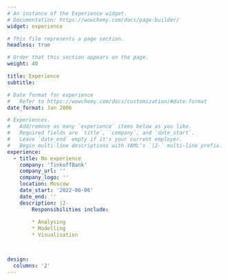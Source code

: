 ```yaml
---
# An instance of the Experience widget.
# Documentation: https://wowchemy.com/docs/page-builder/
widget: experience

# This file represents a page section.
headless: true

# Order that this section appears on the page.
weight: 40

title: Experience
subtitle:

# Date format for experience
#   Refer to https://wowchemy.com/docs/customization/#date-format
date_format: Jan 2006

# Experiences.
#   Add/remove as many `experience` items below as you like.
#   Required fields are `title`, `company`, and `date_start`.
#   Leave `date_end` empty if it's your current employer.
#   Begin multi-line descriptions with YAML's `|2-` multi-line prefix.
experience:
  - title: No experience
    company: 'TinkoffBank'
    company_url: ''
    company_logo: ''
    location: Moscow
    date_start: '2022-06-06'
    date_end: ''
    description: |2-
        Responsibilities include:
        
        * Analysing
        * Modelling
        * Visualisation



design:
  columns: '2'
---
```

